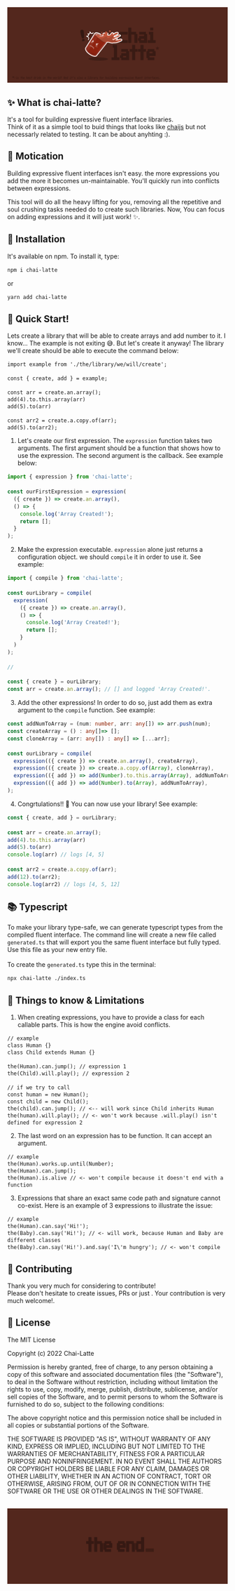 <img src="https://raw.githubusercontent.com/iliasbhal/chai-latte/main/public/repo_hero.png" />

## ✨ What is chai-latte?

It's a tool for building expressive fluent interface libraries. <br/>
Think of it as a simple tool to buid things that looks like [chaijs](https://www.chaijs.com/) but not necessarly related to testing. It can be about anyhting :).

## 🤔 Motication

<p>Building expressive fluent interfaces isn't easy. the more expressions you add the more it becomes un-maintainable. You'll quickly run into conflicts between expressions.</p>
<p>This tool will do all the heavy lifting for you, removing all the repetitive and soul crushing tasks needed do to create such libraries. Now, You can focus on adding expressions and it will just work! ✨.</p>


## 🔌 Installation
It's available on npm. To install it, type:

```sh
npm i chai-latte
```
or
```sh
yarn add chai-latte
```

## :rocket: Quick Start!

Lets create a library that will be able to create arrays and add number to it.
I know... The example is not exiting 😅. But let's create it anyway! The library we'll create should be able to execute the command below:

```tsx
import example from './the/library/we/will/create';

const { create, add } = example;

const arr = create.an.array();
add(4).to.this.array(arr)
add(5).to(arr)

const arr2 = create.a.copy.of(arr);
add(5).to(arr2);
```

1. Let's create our first expression. The `expression` function takes two arguments. The first argument should be a function that shows how to use the expression. The second argument is the callback. See example below:

```ts
import { expression } from 'chai-latte';

const ourFirstExpression = expression(
  ({ create }) => create.an.array(), 
  () => {
    console.log('Array Created!');
    return [];
  }
);
```

2. Make the expression executable. `expression` alone just returns a configuration object. we should `compile` it in order to use it. See example:

```ts
import { compile } from 'chai-latte';

const ourLibrary = compile(
  expression(
    ({ create }) => create.an.array(), 
    () => {
      console.log('Array Created!');
      return [];
    }
  )
);

// 

const { create } = ourLibrary;
const arr = create.an.array(); // [] and logged 'Array Created!'.
```

3. Add the other expressions! In order to do so, just add them as extra argument to the `compile` function. See example:

```ts
const addNumToArray = (num: number, arr: any[]) => arr.push(num);
const createArray = () : any[]=> [];
const cloneArray = (arr: any[]) : any[] => [...arr];

const ourLibrary = compile(
  expression(({ create }) => create.an.array(), createArray),
  expression(({ create }) => create.a.copy.of(Array), cloneArray),
  expression(({ add }) => add(Number).to.this.array(Array), addNumToArray),
  expression(({ add }) => add(Number).to(Array), addNumToArray),
);
```
4. Congrtulations!! 🎉 You can now use your library! See example:

```ts
const { create, add } = ourLibrary;

const arr = create.an.array();
add(4).to.this.array(arr)
add(5).to(arr)
console.log(arr) // logs [4, 5]

const arr2 = create.a.copy.of(arr);
add(12).to(arr2);
console.log(arr2) // logs [4, 5, 12]
```

## 📚 Typescript
To make your library type-safe, we can generate typescript types from the compiled fluent interface. The command line will create a new file called `generated.ts` that will export you the same fluent interface but fully typed. Use this file as your new entry file.<br/><br/>
To create the `generated.ts` type this in the terminal:

```sh
npx chai-latte ./index.ts
```

## 🙈 Things to know & Limitations

1. When creating expressions, you have to provide a class for each callable parts. This is how the engine avoid conflicts.
```tsx
// example
class Human {}
class Child extends Human {}

the(Human).can.jump(); // expression 1
the(Child).will.play(); // expression 2

// if we try to call
const human = new Human();
const child = new Child();
the(child).can.jump(); // <-- will work since Child inherits Human
the(human).will.play(); // <- won't work because .will.play() isn't defined for expression 2
```
2. The last word on an expression has to be function. It can accept an argument.
```tsx
// example
the(Human).works.up.until(Number);
the(Human).can.jump();
the(Human).is.alive // <- won't compile because it doesn't end with a function
```

3. Expressions that share an exact same code path and signature cannot co-exist. Here is an example of 3 expressions to illustrate the issue:
```tsx
// example
the(Human).can.say('Hi!');
the(Baby).can.say('Hi!'); // <- will work, because Human and Baby are different classes
the(Baby).can.say('Hi!').and.say('I\'m hungry'); // <- won't compile
```
## :handshake: Contributing

Thank you very much for considering to contribute! <br />
Please don't hesitate to create issues, PRs or just . Your contribution is very much welcome!.

## :book: License

The MIT License

Copyright (c) 2022 Chai-Latte

Permission is hereby granted, free of charge, to any person obtaining a copy
of this software and associated documentation files (the "Software"), to deal
in the Software without restriction, including without limitation the rights
to use, copy, modify, merge, publish, distribute, sublicense, and/or sell
copies of the Software, and to permit persons to whom the Software is
furnished to do so, subject to the following conditions:

The above copyright notice and this permission notice shall be included in all
copies or substantial portions of the Software.

THE SOFTWARE IS PROVIDED "AS IS", WITHOUT WARRANTY OF ANY KIND, EXPRESS OR
IMPLIED, INCLUDING BUT NOT LIMITED TO THE WARRANTIES OF MERCHANTABILITY,
FITNESS FOR A PARTICULAR PURPOSE AND NONINFRINGEMENT. IN NO EVENT SHALL THE
AUTHORS OR COPYRIGHT HOLDERS BE LIABLE FOR ANY CLAIM, DAMAGES OR OTHER
LIABILITY, WHETHER IN AN ACTION OF CONTRACT, TORT OR OTHERWISE, ARISING FROM,
OUT OF OR IN CONNECTION WITH THE SOFTWARE OR THE USE OR OTHER DEALINGS IN THE
SOFTWARE.

<br />
<img src="https://raw.githubusercontent.com/iliasbhal/chai-latte/main/public/repo_footer.png" />
<br />
